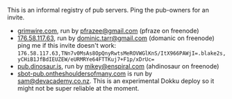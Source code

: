 This is an informal registry of pub servers. Ping the pub-owners for an invite.

- [grimwire.com](http://grimwire.com), run by pfrazee@gmail.com (pfraze on freenode)
- [176.58.117.63](http://176.58.117.63:2000), run by dominic.tarr@gmail.com (domanic on freenode)
  ping me if this invite doesn't work: `176.58.117.63,TNn7v0MsAs8OpQnyRwtsMeROVWGlKnS/ItX966PAWjI=.blake2s,yCHiB1JfBdIEUZEW/eURMRYe64FTTKuj7+F1p/xDrUc=`
- [pub.dinosaur.is](http://pub.dinosaur.is), run by mikey@enspiral.com (ahdinosaur on freenode)
- [sbot-pub.ontheshouldersofmany.com](http://sbot-pub.ontheshouldersofmany.com:8008) is run by sam@devacademy.co.nz. This is an experimental Dokku deploy so it might not be super reliable at the moment.
